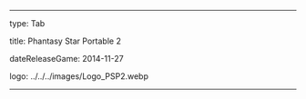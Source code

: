 ---

type: Tab

title: Phantasy Star Portable 2

dateReleaseGame: 2014-11-27

logo: ../../../images/Logo_PSP2.webp

---